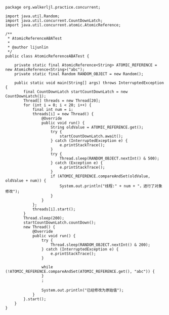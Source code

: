     package org.walkerljl.practice.concurrent;
    
    import java.util.Random;
    import java.util.concurrent.CountDownLatch;
    import java.util.concurrent.atomic.AtomicReference;
    
    /**
     * AtomicReferenceABATest
     *
     * @author lijunlin
     */
    public class AtomicReferenceABATest {
    
        private static final AtomicReference<String> ATOMIC_REFERENCE = new AtomicReference<String>("abc");
        private static final Random RANDOM_OBJECT = new Random();
    
        public static void main(String[] args) throws InterruptedException {
            final CountDownLatch startCountDownLatch = new CountDownLatch(1);
            Thread[] threads = new Thread[20];
            for (int i = 0; i < 20; i++) {
                final int num = i;
                threads[i] = new Thread() {
                    @Override
                    public void run() {
                        String oldValue = ATOMIC_REFERENCE.get();
                        try {
                            startCountDownLatch.await();
                        } catch (InterruptedException e) {
                            e.printStackTrace();
                        }
                        try {
                            Thread.sleep(RANDOM_OBJECT.nextInt() & 500);
                        } catch (Exception e) {
                            e.printStackTrace();
                        }
                        if (ATOMIC_REFERENCE.compareAndSet(oldValue, oldValue + num)) {
                            System.out.println("线程:" + num + "，进行了对象修改");
                        }
                    }
                };
                threads[i].start();
            }
            Thread.sleep(200);
            startCountDownLatch.countDown();
            new Thread() {
                @Override
                public void run() {
                    try {
                        Thread.sleep(RANDOM_OBJECT.nextInt() & 200);
                    } catch (InterruptedException e) {
                        e.printStackTrace();
                    }
    
                    while (!ATOMIC_REFERENCE.compareAndSet(ATOMIC_REFERENCE.get(), "abc")) {
                    }
                    ;
    
                    System.out.println("已经修改为原始值");
                }
            }.start();
        }
    }